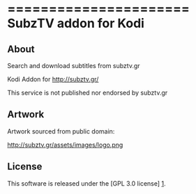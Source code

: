 ======================
SubzTV addon for Kodi
======================

About
-----
Search and download subtitles from subztv.gr

Kodi Addon for http://subztv.gr/

This service is not published nor endorsed by subztv.gr


Artwork
---------------------
Artwork sourced from public domain:

http://subztv.gr/assets/images/logo.png


License
-------
This software is released under the [GPL 3.0 license] [1].

[1]: http://www.gnu.org/licenses/gpl-3.0.html